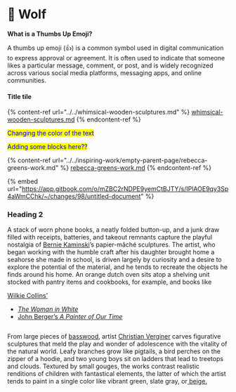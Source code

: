 # 🐺 Wolf



**What is a Thumbs Up Emoji?**

A thumbs up emoji (👍) is a common symbol used in digital communication to express approval or agreement. It is often used to indicate that someone likes a particular message, comment, or post, and is widely recognized across various social media platforms, messaging apps, and online communities.

#### Title tile

{% content-ref url="../../whimsical-wooden-sculptures.md" %}
[whimsical-wooden-sculptures.md](../../whimsical-wooden-sculptures.md)
{% endcontent-ref %}

<mark style="color:blue;">Changing the color of the text</mark>

<mark style="color:blue;">Adding some blocks here??</mark>



{% content-ref url="../../inspiring-work/empty-parent-page/rebecca-greens-work.md" %}
[rebecca-greens-work.md](../../inspiring-work/empty-parent-page/rebecca-greens-work.md)
{% endcontent-ref %}

{% embed url="https://app.gitbook.com/o/mZBC2rNDPE9yemCtBJTY/s/IPlAOE9qy3Sp4aWmCChk/~/changes/98/untitled-document" %}

### Heading 2

A stack of worn phone books, a neatly folded button-up, and a junk draw filled with receipts, batteries, and takeout remnants capture the playful nostalgia of [Bernie Kaminski](https://www.instagram.com/berniekaminski/)’s papier-mâché sculptures. The artist, who began working with the humble craft after his daughter brought home a seahorse she made in school, is driven largely by curiosity and a desire to explore the potential of the material, and he tends to recreate the objects he finds around his home. An orange dutch oven sits atop a shelving unit stocked with pantry items and cookbooks, for example, and books like&#x20;

[Wilkie Collins’ ](broken-reference)

* [_The Woman in White_](../../inspiring-work/empty-parent-page/rebecca-greens-work.md)&#x20;
* [John Berger’s _A Painter of Our Time_ ](broken-reference)



<figure><img src="../../.gitbook/assets/Latex.svg" alt=""><figcaption></figcaption></figure>



From large pieces of [basswood](https://www.wood-database.com/european-lime/), artist [Christian Verginer](https://verginer.org/) carves figurative sculptures that meld the play and wonder of adolescence with the vitality of the natural world. Leafy branches grow like pigtails, a bird perches on the zipper of a hoodie, and two young boys sit on ladders that lead to treetops and clouds. Textured by small gouges, the works contrast realistic renditions of children with fantastical elements, the latter of which the artist tends to paint in a single color like vibrant green, slate gray, or[ beige.](../../inspiring-work/empty-parent-page/rebecca-greens-work.md#author-based-in-michigan.)

